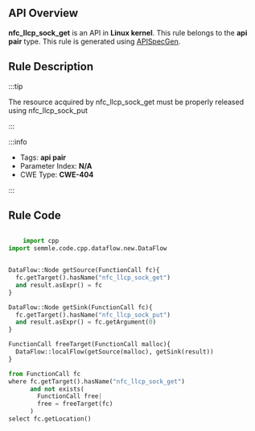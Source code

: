 ---
---


## API Overview
**nfc_llcp_sock_get** is an API in **Linux kernel**. This rule belongs to the **api pair** type. This rule is generated using [APISpecGen](../../tools/APISpecGen).
## Rule Description

:::tip

The resource acquired by nfc_llcp_sock_get must be properly released using nfc_llcp_sock_put

:::

:::info

- Tags: **api pair**
- Parameter Index: **N/A**
- CWE Type: **CWE-404**

:::

## Rule Code
```python

    import cpp
import semmle.code.cpp.dataflow.new.DataFlow


DataFlow::Node getSource(FunctionCall fc){
  fc.getTarget().hasName("nfc_llcp_sock_get")
  and result.asExpr() = fc
}

DataFlow::Node getSink(FunctionCall fc){
  fc.getTarget().hasName("nfc_llcp_sock_put")
  and result.asExpr() = fc.getArgument(0)
}

FunctionCall freeTarget(FunctionCall malloc){
  DataFlow::localFlow(getSource(malloc), getSink(result))
}

from FunctionCall fc
where fc.getTarget().hasName("nfc_llcp_sock_get")
      and not exists(
        FunctionCall free| 
        free = freeTarget(fc)
      )
select fc.getLocation()

    
```